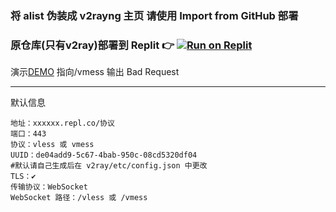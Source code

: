 ﻿
### 将 alist 伪装成 v2rayng 主页 请使用 Import from GitHub 部署

### 原仓库(只有v2ray)部署到 Replit 👉 [![Run on Replit](https://replit.com/badge/github/alanlichen/dpp-on-repl)](https://replit.com/github/Parker41166/rp-1)

演示[DEMO](https://alist.pigpigeon.repl.co)
指向/vmess 输出 Bad Request

---------------------

默认信息
```
地址：xxxxxx.repl.co/协议
端口：443
协议：vless 或 vmess
UUID：de04add9-5c67-4bab-950c-08cd5320df04 
#默认请自己生成后在 v2ray/etc/config.json 中更改
TLS：✔
传输协议：WebSocket
WebSocket 路径：/vless 或 /vmess
```
